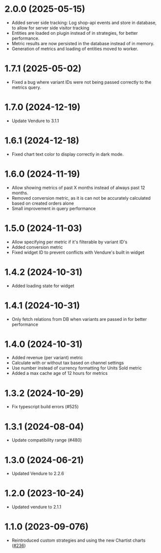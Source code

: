 # 2.0.0 (2025-05-15)

- Added server side tracking: Log shop-api events and store in database, to allow for server side visitor tracking
- Entities are loaded on plugin instead of in strategies, for better performance.
- Metric results are now persisted in the database instead of in memory.
- Generation of metrics and loading of entities moved to worker.

# 1.7.1 (2025-05-02)

- Fixed a bug where variant IDs were not being passed correctly to the metrics query.

# 1.7.0 (2024-12-19)

- Update Vendure to 3.1.1

# 1.6.1 (2024-12-18)

- Fixed chart text color to display correctly in dark mode.

# 1.6.0 (2024-11-19)

- Allow showing metrics of past X months instead of always past 12 months.
- Removed conversion metric, as it is can not be accurately calculated based on created orders alone
- Small improvement in query performance

# 1.5.0 (2024-11-03)

- Allow specifying per metric if it's filterable by variant ID's
- Added conversion metric
- Fixed widget ID to prevent conflicts with Vendure's built in widget

# 1.4.2 (2024-10-31)

- Added loading state for widget

# 1.4.1 (2024-10-31)

- Only fetch relations from DB when variants are passed in for better performance

# 1.4.0 (2024-10-31)

- Added revenue (per variant) metric
- Calculate with or without tax based on channel settings
- Use number instead of currency formatting for Units Sold metric
- Added a max cache age of 12 hours for metrics

# 1.3.2 (2024-10-29)

- Fix typescript build errors (#525)

# 1.3.1 (2024-08-04)

- Update compatibility range (#480)

# 1.3.0 (2024-06-21)

- Updated Vendure to 2.2.6

# 1.2.0 (2023-10-24)

- Updated vendure to 2.1.1

# 1.1.0 (2023-09-076)

- Reintroduced custom strategies and using the new Chartist charts ([#236](https://github.com/Pinelab-studio/pinelab-vendure-plugins/pull/236))
